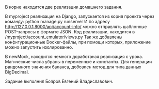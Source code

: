 В корне находится две реализации домашнего задания.

В myproject реализация на Django, запускается из корня проекта через команду:
python manage.py runserver
И по адресу http://127.0.0.1:8000/api/account-info/ можно отправлять шаблонные POST-запросы в формате JSON.
Код реализации, находится в /myproject/account_emulator/views.py
Так же добавлены конфигурационные Docker-файлы, при помощи которых, приложение можно запустить изолированно.

В newMock, находится немного доработаная реализация с урока.
Магические числа убраны в переменные и константы.
Для генерации рандомного значения баланса, добовлен метод для типа данных BigDecimal.


Задание выполнил Бояров Евгений Владиславович.
